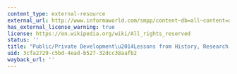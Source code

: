 ```yaml
---
content_type: external-resource
external_url: http://www.informaworld.com/smpp/content~db=all~content=a787401255
has_external_license_warning: true
license: https://en.wikipedia.org/wiki/All_rights_reserved
status: ''
title: "Public/Private Development\u2014Lessons from History, Research, and Practice"
uid: 3cfa2729-c5bd-4ead-b527-32dcc38aafb2
wayback_url: ''
---
```

